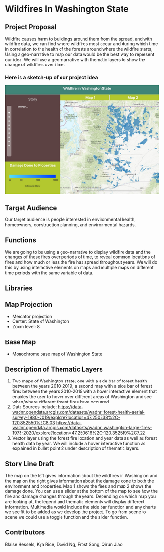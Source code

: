 # Wildfires In Washington State
## Project Proposal
Wildfire causes harm to buildings around them from the spread, and with wildfire data, we can find where wildfires most occur and during which time in correlation to the health of the forests around where the wildfire starts, Using a geo-narrative to map our data would be the best way to represent our idea. We will use a geo-narrative with thematic layers to show the change of wildfires over time.
### Here is a sketch-up of our project idea
![Prototype #1 Map](https://github.com/davidng8/Wildfires/blob/main/imgs/Prototype%231.jpg)
## Target Audience
Our target audience is people interested in environmental health, homeowners, construction planning, and environmental hazards.
## Functions
We are going to be using a geo-narrative to display wildfire data and the changes of these fires over periods of time, to reveal common locations of fires and how much or less the fire has spread throughout years. We will do this by using interactive elements on maps and multiple maps on different time periods with the same variable of data.
## Libraries
## Map Projection 
  - Mercator projection 
  - Center: State of Washington
  - Zoom level: 8
## Base Map
  - Monochrome base map of Washington State
## Description of Thematic Layers 
1. Two maps of Washington state; one with a side bar of forest health between the years 2010-2019; a second map with a side bar of forest fires 
between the years 2010-2019 with a hover interactive element that enables the user to hover over different areas of Washington and see when/where 
different forest fires have occurred.
2. Data Sources Include:
https://data-wadnr.opendata.arcgis.com/datasets/wadnr::forest-health-aerial-survey-1980-2019/explore?location=47.250338%2C-120.852550%2C8.03
https://data-wadnr.opendata.arcgis.com/datasets/wadnr::washington-large-fires-1973-2020/explore?location=47.250616%2C-120.352519%2C7.22
3. Vector layer using the forest fire location and year data as well as forest health data by year. We will include a hover interactive function as explained in bullet point 2 under description of thematic layers.
## Story Line Draft 
The map on the left gives information about the wildfires in Washington and the map on the right gives information about the damage done to both the environment and properties. Map 1 shows the fires and map 2 shows the damage done. You can use a slider at the bottom of the map to see how the fire and damage changes through the years. Depending on which map you are looking at, the legend and thematic elements will display different information. Multimedia would include the side bar function and any charts we see fit to be added as we develop the project. To go from scene to scene we could use a toggle function and the slider function. 
## Contributors 
Blaise Hessels, Kya Rice, David Ng, Frost Song, Qirun Jiao
